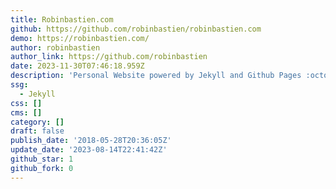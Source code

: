 ```yaml
---
title: Robinbastien.com
github: https://github.com/robinbastien/robinbastien.com
demo: https://robinbastien.com/
author: robinbastien
author_link: https://github.com/robinbastien
date: 2023-11-30T07:46:18.959Z
description: 'Personal Website powered by Jekyll and Github Pages :octocat:'
ssg:
  - Jekyll
css: []
cms: []
category: []
draft: false
publish_date: '2018-05-28T20:36:05Z'
update_date: '2023-08-14T22:41:42Z'
github_star: 1
github_fork: 0
---
```

